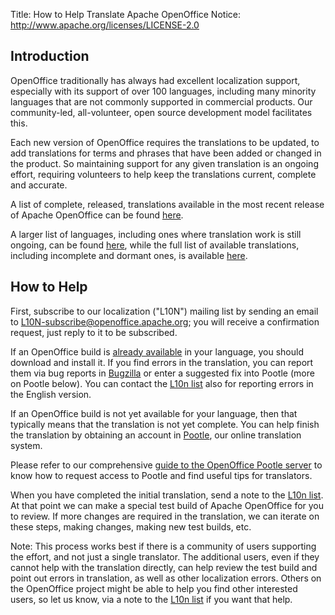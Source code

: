 Title:     How to Help Translate Apache OpenOffice
Notice: http://www.apache.org/licenses/LICENSE-2.0

## Introduction

OpenOffice traditionally has always had excellent localization support,
especially with its support of over 100 languages, including many
minority languages that are not commonly supported in commercial
products. Our community-led, all-volunteer, open source development
model facilitates this.

Each new version of OpenOffice requires the translations to be
updated, to add translations for terms and phrases that have been
added or changed in the product. So maintaining support for any given
translation is an ongoing effort, requiring volunteers to help keep
the translations current, complete and accurate.

A list of complete, released, translations
available in the most recent release of Apache
OpenOffice can be found [here](https://www.openoffice.org/download/other.html).

A larger list of languages, including ones where translation work is
still ongoing, can be found [here](https://translate.apache.org/projects/aoo40/),
while the full list of available translations,
including incomplete and dormant ones, is available
[here](https://github.com/apache/openoffice/tree/trunk/extras/l10n/source).

## How to Help

First, subscribe to our localization ("L10N")
mailing list by sending an email to
[L10N-subscribe@openoffice.apache.org](mailto:L10N-subscribe@openoffice.apache.org);
you will receive a confirmation request, just reply to it to be subscribed.

If an OpenOffice build is [already available](https://www.openoffice.org/download/other.html)
in your language, you should download and
install it. If you find errors in the translation, you can report them
via bug reports in [Bugzilla](https://issues.apache.org/ooo/enter_bug.cgi?product=native-lang) 
or enter a suggested fix into Pootle (more on Pootle below). You can
contact the [L10n list](/mailing-lists.html#localization-mailing-list-public)
also for reporting errors in the English version.

If an OpenOffice build is not yet available for your language, then that typically
means that the translation is not yet complete. You can help finish
the translation by obtaining an account in
[Pootle](https://translate.apache.org/projects/aoo40/),
our online translation system.

Please refer to our comprehensive
[guide to the OpenOffice Pootle server](https://wiki.openoffice.org/wiki/Pootle_User_Guide)
to know how to request access to Pootle and
find useful tips for translators.

When you have completed the initial translation, send a note to the 
[L10n list](/mailing-lists.html#localization-mailing-list-public).
At that point we can make a special test build of Apache
OpenOffice for you to review. If more changes are required in the
translation, we can iterate on these steps, making changes, making new
test builds, etc.

Note: This process works best if there is a community of users
supporting the effort, and not just a single translator. The
additional users, even if they cannot help with the translation directly, 
can help review the test build and point out errors in
translation, as well as other localization errors. Others on the
OpenOffice project might be able to help you find other interested
users, so let us know, via a note to the
[L10n list](/mailing-lists.html#localization-mailing-list-public)
if you want that help.

